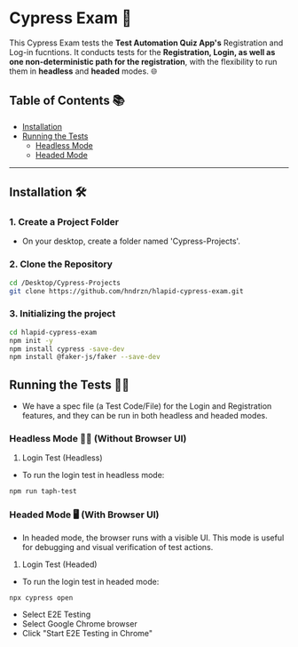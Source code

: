 # Cypress Exam 🚀

This Cypress Exam tests the **Test Automation Quiz App's**  Registration and Log-in fucntions. It conducts tests for the **Registration, Login, as well as one non-deterministic path for the registration**, with the flexibility to run them in **headless** and **headed** modes. 🌐

## Table of Contents 📚

- [Installation](#installation)
- [Running the Tests](#running-the-tests)
  - [Headless Mode](#headless-mode)
  - [Headed Mode](#headed-mode)
  
---

## Installation 🛠️

### 1. Create a Project Folder
- On your desktop, create a folder named 'Cypress-Projects'.

### 2. Clone the Repository

```bash
cd /Desktop/Cypress-Projects
git clone https://github.com/hndrzn/hlapid-cypress-exam.git
```
### 3. Initializing the project

```bash
cd hlapid-cypress-exam
npm init -y
npm install cypress -save-dev
npm install @faker-js/faker --save-dev
``` 

## Running the Tests 🏃‍♂️
- We have a spec file (a Test Code/File) for the Login and Registration features, and they can be run in both headless and headed modes.

### Headless Mode 🧑‍💻 (Without Browser UI)

1. Login Test (Headless)
- To run the login test in headless mode:

```bash
npm run taph-test
```

### Headed Mode 🖥️ (With Browser UI)
- In headed mode, the browser runs with a visible UI. This mode is useful for debugging and visual verification of test actions.

1. Login Test (Headed)
- To run the login test in headed mode:

```bash
npx cypress open
```
- Select E2E Testing
- Select Google Chrome browser
- Click "Start E2E Testing in Chrome"

